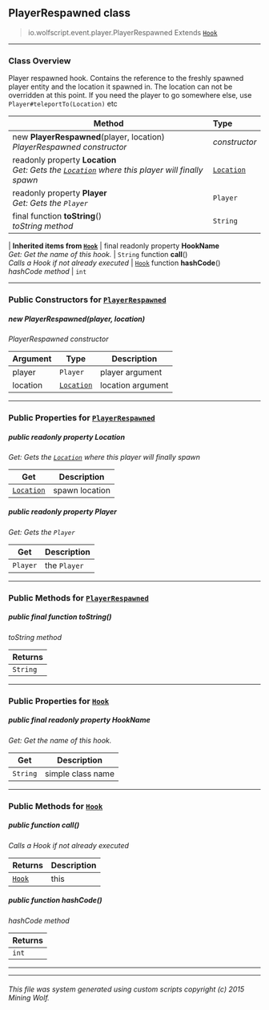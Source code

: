 ## PlayerRespawned __class__

>io.wolfscript.event.player.PlayerRespawned
>Extends [`Hook`](../../hook/Hook.md)

---

### Class Overview

Player respawned hook. Contains the reference to the freshly spawned player entity and the location it spawned in. The location can not be overridden at this point. If you need the player to go somewhere else, use `Player#teleportTo(Location)` etc

Method | Type   
--- | :--- 
new __PlayerRespawned__(player, location) <br> _PlayerRespawned constructor_ | _constructor_
 readonly property __Location__ <br> _Get: Gets the [`Location`](../../api/world/position/Location.md) where this player will finally spawn_ | [`Location`](../../api/world/position/Location.md)
 readonly property __Player__ <br> _Get: Gets the `Player`_ | `Player`
final function __toString__() <br> _toString method_ | `String`
 |
__Inherited items from [`Hook`](../../hook/Hook.md)__ |
final readonly property __HookName__ <br> _Get: Get the name of this hook._ | `String`
 function __call__() <br> _Calls a Hook if not already executed_ | [`Hook`](../../hook/Hook.md)
 function __hashCode__() <br> _hashCode method_ | `int`





---

### Public Constructors for [`PlayerRespawned`](PlayerRespawned.md)

##### <a id='playerrespawned'></a>new __PlayerRespawned__(player, location) 

_PlayerRespawned constructor_

Argument | Type | Description  
--- | --- | --- 
player | `Player` | player argument
location | [`Location`](../../api/world/position/Location.md) | location argument

---

### Public Properties for [`PlayerRespawned`](PlayerRespawned.md)

##### <a id='location'></a>public  readonly property __Location__

_Get: Gets the [`Location`](../../api/world/position/Location.md) where this player will finally spawn_

Get | Description
--- | --- 
[`Location`](../../api/world/position/Location.md) | spawn location



##### <a id='player'></a>public  readonly property __Player__

_Get: Gets the `Player`_

Get | Description
--- | --- 
`Player` | the `Player`



---

### Public Methods for [`PlayerRespawned`](PlayerRespawned.md)

##### <a id='tostring'></a>public final function __toString__()

_toString method_

Returns | 
--- | 
`String` |


---

### Public Properties for [`Hook`](../../hook/Hook.md)

##### <a id='hookname'></a>public final readonly property __HookName__

_Get: Get the name of this hook._

Get | Description
--- | --- 
`String` | simple class name



---

### Public Methods for [`Hook`](../../hook/Hook.md)

##### <a id='call'></a>public  function __call__()

_Calls a Hook if not already executed_

Returns | Description
--- | --- 
[`Hook`](../../hook/Hook.md) | this


##### <a id='hashcode'></a>public  function __hashCode__()

_hashCode method_

Returns | 
--- | 
`int` |


---


---


###### This file was system generated using custom scripts copyright (c) 2015 Mining Wolf.
	

